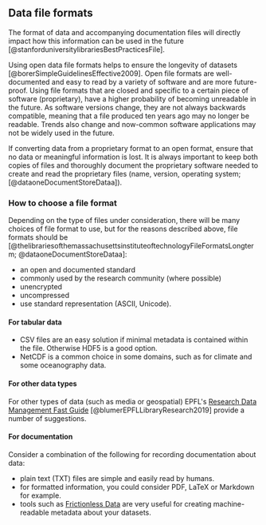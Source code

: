 
## Data file formats

The format of data and accompanying documentation files will directly impact how this information can be used in the future [@stanforduniversitylibrariesBestPracticesFile].

Using open data file formats helps to ensure the longevity of datasets [@borerSimpleGuidelinesEffective2009]. Open file formats are well-documented and easy to read by a variety of software and are more future-proof. Using file formats that are closed and specific to a certain piece of software (proprietary), have a higher probability of becoming unreadable in the future. As software versions change, they are not always backwards compatible, meaning that a file produced ten years ago may no longer be readable. Trends also change and now-common software applications may not be widely used in the future.

If converting data from a proprietary format to an open format, ensure that no data or meaningful information is lost. It is always important to keep both copies of files and thoroughly document the proprietary software needed to create and read the proprietary files (name, version, operating system; [@dataoneDocumentStoreDataa]).

### How to choose a file format

Depending on the type of files under consideration, there will be many choices of file format to use, but for the reasons described above, file formats should be [@thelibrariesofthemassachusettsinstituteoftechnologyFileFormatsLongterm; @dataoneDocumentStoreDataa]: 

* an open and documented standard
* commonly used by the research community (where possible)
* unencrypted
* uncompressed
* use standard representation (ASCII, Unicode).

#### For tabular data 

* CSV files are an easy solution if minimal metadata is contained within the file. Otherwise HDF5 is a good option.
* NetCDF is a common choice in some domains, such as for climate and some oceanography data.

#### For other data types

For other types of data (such as media or geospatial) EPFL's [Research Data Management Fast Guide](https://www.epfl.ch/campus/library/wp-content/uploads/2019/09/EPFL_Library_RDM_FastGuide_All.pdf#page=4) [@blumerEPFLLibraryResearch2019] provide a number of suggestions.

#### For documentation 

Consider a combination of the following for recording documentation about data:

* plain text (TXT) files are simple and easily read by humans.
* for formatted information, you could consider PDF, LaTeX or Markdown for example.
* tools such as [Frictionless Data](https://frictionlessdata.io/) are very useful for creating machine-readable metadata about your datasets.